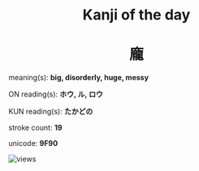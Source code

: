 <h1 align="center">Kanji of the day</h1>
<h1 align="center">龐</h1>
<p align="left">meaning(s): <b>big, disorderly, huge, messy</b></p>
<p align="left">ON reading(s): <b>ホウ, ル, ロウ</b></p>
<p align="left">KUN reading(s): <b>たかどの</b></p>
<p align="left">stroke count: <b>19</b></p>
<p align="left">unicode: <b>9F90</b></p>
<p align="left"><img src="https://komarev.com/ghpvc/?username=tristanwagner-kanjioftheday&label=Views&color=0e75b6&style=flat" alt="views"/></p>
